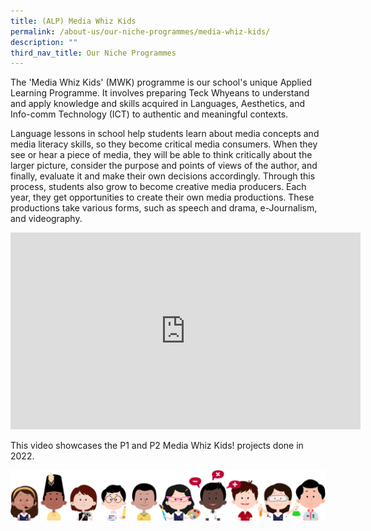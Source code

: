 ```yaml
---
title: (ALP) Media Whiz Kids
permalink: /about-us/our-niche-programmes/media-whiz-kids/
description: ""
third_nav_title: Our Niche Programmes
---
```

The 'Media Whiz Kids' (MWK) programme is our school's unique Applied Learning Programme. It involves preparing Teck Whyeans to understand and apply knowledge and skills acquired in Languages, Aesthetics, and Info-comm Technology (ICT) to authentic and meaningful contexts.

Language lessons in school help students learn about media concepts and media literacy skills, so they become critical media consumers. When they see or hear a piece of media, they will be able to think critically about the larger picture, consider the purpose and points of views of the author, and finally, evaluate it and make their own decisions accordingly. Through this process, students also grow to become creative media producers. Each year, they get opportunities to create their own media productions. These productions take various forms, such as speech and drama, e-Journalism, and videography.


<iframe allowfullscreen="" allow="accelerometer; autoplay; clipboard-write; encrypted-media; gyroscope; picture-in-picture; web-share" frameborder="0" title="YouTube video player" src="https://www.youtube.com/embed/_qdWPcjZH3Y" height="315" width="560"></iframe>


This video showcases the P1 and P2 Media Whiz Kids! projects done in 2022.

![](/images/kids.png)